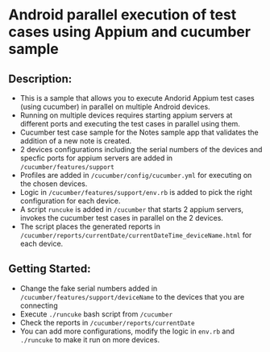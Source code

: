 # Android parallel execution of test cases using Appium and cucumber sample
## Description:
* This is a sample that allows you to execute Andorid Appium test cases (using cucumber) in parallel on multiple Android devices.
* Running on multiple devices requires starting appium servers at different ports and executing the test cases in parallel using them.
* Cucumber test case sample for the Notes sample app that validates the addition of a new note is created.
* 2 devices configurations including the serial numbers of the devices and specfic ports for appium servers are added in `/cucumber/features/support`
* Profiles are added in `/cucumber/config/cucumber.yml` for executing on the chosen devices.
* Logic in `/cucumber/features/support/env.rb` is added to pick the right configuration for each device.
* A script `runcuke` is added in `/cucumber` that starts 2 appium servers, invokes the cucumber test cases in parallel on the 2 devices.
* The script places the generated reports in `/cucumber/reports/currentDate/currentDateTime_deviceName.html` for each device.

## Getting Started:
* Change the fake serial numbers added in `/cucumber/features/support/deviceName` to the devices that you are connecting
* Execute `./runcuke` bash script from `/cucumber`
* Check the reports in  `/cucumber/reports/currentDate`
* You can add more configurations, modify the logic in `env.rb` and `./runcuke` to make it run on more devices.
